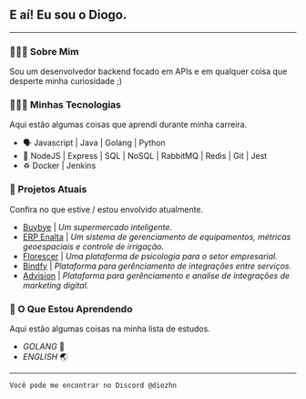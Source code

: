 ## E aí! Eu sou o Diogo.

---

### 🙋🏽‍♂️ Sobre Mim

<p>
  Sou um desenvolvedor backend focado em APIs e em qualquer coisa que desperte minha curiosidade ;)
</p>

### 👨🏽‍💻 Minhas Tecnologias

<p>
  Aqui estão algumas coisas que aprendi durante minha carreira.
</p>

- 🗣 Javascript | Java | Golang | Python
- 🎒 NodeJS | Express | SQL | NoSQL | RabbitMQ | Redis | Git | Jest 
- ♽ Docker | Jenkins

### 🚧 Projetos Atuais

<p>
  Confira no que estive / estou envolvido atualmente.

- <a href="https://buybye.com.br">Buybye</a> | _Um supermercado inteligente._
- <a href="">ERP Enalta</a> | _Um sistema de gerenciamento de equipamentos, métricas geoespaciais e controle de irrigação._
- <a href="">Florescer</a> | _Uma plataforma de psicologia para o setor empresarial._
- <a href="">Bindfy</a> | _Plataforma para gerênciamento de integrações entre serviços._
- <a href="">Advision</a> | _Plataforma para gerênciamento e analise de integrações de marketing digital._
</p>

### 🌱 O Que Estou Aprendendo

Aqui estão algumas coisas na minha lista de estudos.
- _GOLANG_ 🐀
- _ENGLISH_ 🌏

---

`Você pode me encontrar no Discord @diozhn`
